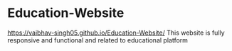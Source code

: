 # Education-Website
https://vaibhav-singh05.github.io/Education-Website/
This website is fully responsive and functional and related to educational platform
